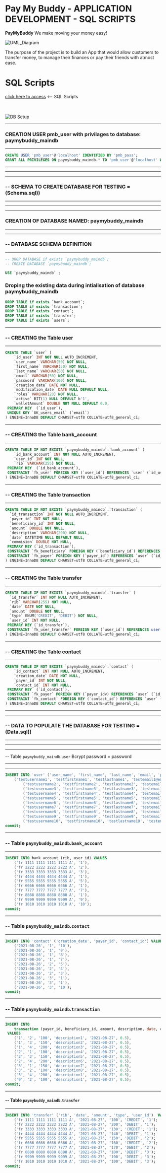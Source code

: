 # Pay My Buddy - APPLICATION DEVELOPMENT  - SQL SCRIPTS
<p><b>PayMyBuddy</b> We make moving your money easy!</p>


![UML_Diagram](../assets/paymybuddy_banner_image1.png "Pay My Buddy Banner")


<p> The purpose of the project is to build an App that would allow customers to transfer money, to manage their finances or pay their friends with atmost ease. </p>

   

SQL Scripts
===

[click here to access](../assets/sql_scripts/paymybuddy_maindb.sql) <-- SQL Scripts<br /><br /><br />

![DB Setup](../assets/sql_scripts/DB_sql_application_properties_setup.png "DB Setup")

-- -----------------------------------------------------
###  CREATION USER pmb_user with privilages to database: paymybuddy_maindb 
-- -----------------------------------------------------
```sql
CREATE USER 'pmb_user'@'localhost' IDENTIFIED BY 'pmb_pass';
GRANT ALL PRIVILEGES ON paymybuddy_maindb.* TO 'pmb_user'@'localhost' WITH GRANT OPTION;
```
-- -----------------------------------------------------
-- -----------------------------------------------------
-- -----------------------------------------------------
### -- SCHEMA TO CREATE DATABASE FOR TESTING = (Schema.sql))
-- -----------------------------------------------------
-- -----------------------------------------------------
-- -----------------------------------------------------

### CREATION OF DATABASE NAMED: paymybuddy_maindb 
-- ----------------------------------- --

-- -----------------------------------------------------
### -- DATABASE SCHEMA DEFINITION
-- -----------------------------------------------------

```sql
-- DROP DATABASE if exists `paymybuddy_maindb`;
-- CREATE DATABASE `paymybuddy_maindb`;
```

```sql
USE `paymybuddy_maindb` ;
```


### Droping the existing data during intialisation of database paymybuddy_maindb 

```sql
DROP TABLE if exists `bank_account`;
DROP TABLE if exists `transaction`;
DROP TABLE if exists `contact`;
DROP TABLE if exists `transfer`;
DROP TABLE if exists `users`;
```
-- ----------------------------------------------------
### -- CREATING the Table user
-- -----------------------------------------------------

```sql
CREATE TABLE `user` (
	`id_user` INT NOT NULL AUTO_INCREMENT,
	`user_name` VARCHAR(50) NOT NULL,
	`first_name` VARCHAR(50) NOT NULL,
	`last_name` VARCHAR(50) NOT NULL,
	`email` VARCHAR(50) NOT NULL,
	`password` VARCHAR(100) NOT NULL,
	`creation_date` DATE NOT NULL,
	`modification_date` DATE NULL DEFAULT NULL,
	`roles` VARCHAR(20) NOT NULL,
	`active` BIT(1) NULL DEFAULT b'1',
	`walletAmount` DOUBLE NOT NULL DEFAULT 0.0,
 PRIMARY KEY  (`id_user`),
 UNIQUE KEY `UK_users_email` (`email`)
) ENGINE=InnoDB DEFAULT CHARSET=utf8 COLLATE=utf8_general_ci;
```

-- -----------------------------------------------------
### -- CREATING the Table bank_account
-- -----------------------------------------------------

```sql
CREATE TABLE IF NOT EXISTS `paymybuddy_maindb`.`bank_account` (
	`id_bank_account` INT NOT NULL AUTO_INCREMENT,
	`user_id` INT NOT NULL,
	`rib` VARCHAR(255) NOT NULL,
 PRIMARY KEY  (`id_bank_account`),
 CONSTRAINT `fk_user` FOREIGN KEY (`user_id`) REFERENCES `user` (`id_user`) 
) ENGINE=InnoDB DEFAULT CHARSET=utf8 COLLATE=utf8_general_ci;
```

-- -----------------------------------------------------
### -- CREATING the Table transaction
-- -----------------------------------------------------

```sql
CREATE TABLE IF NOT EXISTS `paymybuddy_maindb`.`transaction` (
  `id_transaction` INT NOT NULL AUTO_INCREMENT,
  `payer_id` INT NOT NULL,
  `beneficiary_id` INT NOT NULL,
  `amount` DOUBLE NOT NULL,
  `description` VARCHAR(200) NOT NULL,
  `date` DATETIME NULL DEFAULT NULL,
  `commision` DOUBLE NOT NULL,
 PRIMARY KEY (`id_transaction`),
 CONSTRAINT `fk_beneficiary` FOREIGN KEY (`beneficiary_id`) REFERENCES `user` (`id_user`),
 CONSTRAINT `fk_payer` FOREIGN KEY (`payer_id`) REFERENCES `user` (`id_user`)
) ENGINE=InnoDB DEFAULT CHARSET=utf8 COLLATE=utf8_general_ci;

```


-- -----------------------------------------------------
### -- CREATING the Table transfer
-- -----------------------------------------------------

```sql
CREATE TABLE IF NOT EXISTS `paymybuddy_maindb`.`transfer` (
  `id_transfer` INT NOT NULL AUTO_INCREMENT,
  `rib` VARCHAR(255) NOT NULL,
  `date` DATE NOT NULL,
  `amount` DOUBLE NOT NULL,
  `type` ENUM('CREDIT', 'DEBIT') NOT NULL,
  `user_id` INT NOT NULL,
 PRIMARY KEY (`id_transfer`),
 CONSTRAINT `fk_user_transfer` FOREIGN KEY (`user_id`) REFERENCES user(`id_user`)
) ENGINE=InnoDB DEFAULT CHARSET=utf8 COLLATE=utf8_general_ci;
```

-- -----------------------------------------------------
### -- CREATING the Table contact
-- -----------------------------------------------------

```sql
CREATE TABLE IF NOT EXISTS `paymybuddy_maindb`.`contact` (
	`id_contact` INT NOT NULL AUTO_INCREMENT,
	`creation_date` DATE NOT NULL,
	`payer_id` INT NOT NULL,
	`contact_id` INT NOT NULL,
 PRIMARY KEY  (`id_contact`),
 CONSTRAINT `fk_payer` FOREIGN KEY (`payer_idv) REFERENCES `user` (`id_user`),
 CONSTRAINT `fk_contact` FOREIGN KEY (`contact_id`) REFERENCES `user` (`id_user`)
) ENGINE=InnoDB DEFAULT CHARSET=utf8 COLLATE=utf8_general_ci;
```





-- -----------------------------------------------------
-- -----------------------------------------------------
### -- DATA TO POPULATE THE DATABASE FOR TESTING = (Data.sql))
-- -----------------------------------------------------
-- -----------------------------------------------------
-- -----------------------------------------------------
-- Table `paymybuddy_maindb`.`user`  Bcrypt password = password
-- -----------------------------------------------------
-- -----------------------------------------------------

```sql
INSERT INTO 'user' ('user_name', 'first_name', 'last_name', 'email', 'password', 'creation_date', 'modification_date', 'roles', 'active', 'wallet_amount') values
	('testusername1', 'testfirstname1', 'testlastname1', 'testemail1@email.com', '$2a$10$el8am2L8Jr83rPDagpPzPOJ3.z5iE9LxaGHLsPzKtpoYk.f8K6DnW', '2021-08-26', '2021-08-26', 'admin', true, 1000.0);
    	('testusername2', 'testfirstname2', 'testlastname2', 'testemail2@email.com', '$2a$10$el8am2L8Jr83rPDagpPzPOJ3.z5iE9LxaGHLsPzKtpoYk.f8K6DnW',  '2021-08-26', '2021-08-26', 'user', true, 2000.0);
    	('testusername3', 'testfirstname3', 'testlastname3', 'testemail3@email.com', '$2a$10$el8am2L8Jr83rPDagpPzPOJ3.z5iE9LxaGHLsPzKtpoYk.f8K6DnW',  '2021-08-26', '2021-08-26', 'user', true, 3000.0);
    	('testusername4', 'testfirstname4', 'testlastname4', 'testemail4@email.com', '$2a$10$el8am2L8Jr83rPDagpPzPOJ3.z5iE9LxaGHLsPzKtpoYk.f8K6DnW',  '2021-08-26', '2021-08-26', 'user', true, 4000.0);
    	('testusername5', 'testfirstname5', 'testlastname5', 'testemail5@email.com', '$2a$10$el8am2L8Jr83rPDagpPzPOJ3.z5iE9LxaGHLsPzKtpoYk.f8K6DnW',  '2021-08-26', '2021-08-26', 'user', true, 5000.0);
    	('testusername6', 'testfirstname6', 'testlastname6', 'testemail6@email.com', '$2a$10$el8am2L8Jr83rPDagpPzPOJ3.z5iE9LxaGHLsPzKtpoYk.f8K6DnW',  '2021-08-26', '2021-08-26', 'user', true, 6000.0);
    	('testusername7', 'testfirstname7', 'testlastname7', 'testemail7@email.com', '$2a$10$el8am2L8Jr83rPDagpPzPOJ3.z5iE9LxaGHLsPzKtpoYk.f8K6DnW',  '2021-08-26', '2021-08-26', 'user', true, 7000.0);
    	('testusername8', 'testfirstname8', 'testlastname8', 'testemail8@email.com', '$2a$10$el8am2L8Jr83rPDagpPzPOJ3.z5iE9LxaGHLsPzKtpoYk.f8K6DnW',  '2021-08-26', '2021-08-26', 'user', true, 8000.0);
    	('testusername9', 'testfirstname9', 'testlastname9', 'testemail9@email.com', '$2a$10$el8am2L8Jr83rPDagpPzPOJ3.z5iE9LxaGHLsPzKtpoYk.f8K6DnW',  '2021-08-26', '2021-08-26', 'user', true, 9000.0);
    	('testusername10', 'testfirstname10', 'testlastname10', 'testemail10@email.com', '$2a$10$el8am2L8Jr83rPDagpPzPOJ3.z5iE9LxaGHLsPzKtpoYk.f8K6DnW',  '2021-08-26', '2021-08-26', 'user', true, 10000.0);
commit;
```

-- -----------------------------------------------------
### -- Table `paymybuddy_maindb`.`bank_account`
-- -----------------------------------------------------

```sql
INSERT INTO bank_account (rib, user_id) VALUES
	('fr 1111 1111 1111 1111 A', '1'),
	('fr 2222 2222 2222 2222 A', '2'),
	('fr 3333 3333 3333 3333 A', '3'),
	('fr 4444 4444 4444 4444 A', '1'),
	('fr 5555 5555 5555 5555 A', '5'),
	('fr 6666 6666 6666 6666 A', '1'),
	('fr 7777 7777 7777 7777 A', '7'),
	('fr 8888 8888 8888 8888 A', '1'),
	('fr 9999 9999 9999 9999 A', '9'),
	('fr 1010 1010 1010 1010 A', '10');
commit;
```

-- -----------------------------------------------------
### -- Table `paymybuddy_maindb`.`contact`
-- -----------------------------------------------------

```sql
INSERT INTO 'contact' ('creation_date', 'payer_id', 'contact_id') VALUES
	('2021-08-26', '1', '10'),
	('2021-08-26', '1', '9'),
	('2021-08-26', '1', '8'),
	('2021-08-26', '1', '7'),
	('2021-08-26', '2', '5'),
	('2021-08-26', '2', '4'),
	('2021-08-26', '2', '3'),
	('2021-08-26', '3', '1'),
	('2021-08-26', '3', '1'),
	('2021-08-26', '3', '10');
commit;
```

-- -----------------------------------------------------
### -- Table `paymybuddy_maindb`.`transaction`
-- -----------------------------------------------------

```sql
INSERT INTO 
	transaction (payer_id, beneficiary_id, amount, description, date, commision)
 VALUES
	('1', '2', '100', 'description1', '2021-08-27', 0.5),
	('1', '3', '150', 'description2', '2021-08-27', 0.5),
	('1', '4', '200', 'description3', '2021-08-27', 0.5),
	('2', '1', '100', 'description4', '2021-08-27', 0.5),
	('2', '3', '150', 'description5', '2021-08-27', 0.5),
	('2', '4', '200', 'description6', '2021-08-27', 0.5),
	('3', '1', '150', 'description7', '2021-08-27', 0.5),
	('3', '2', '100', 'description8', '2021-08-27', 0.5),
	('3', '4', '200', 'description1', '2021-08-27', 0.5),
	('9', '2', '100', 'description1', '2021-08-27', 0.5);
commit;
```

-- -----------------------------------------------------
#### -- Table `paymybuddy_maindb`.`transfer`
-- -----------------------------------------------------

```sql
INSERT INTO 'transfer' ('rib', 'date', 'amount', 'type', 'user_id')  VALUES
	('fr 1111 1111 1111 1111 A', '2021-08-27', '100', 'CREDIT', '1');
	('fr 2222 2222 2222 2222 A', '2021-08-27', '200', 'DEBIT', '1');
	('fr 3333 3333 3333 3333 A', '2021-08-27', '130', 'CREDIT', '1');
	('fr 4444 4444 4444 4444 A', '2021-08-27', '140', 'DEBIT', '1');
	('fr 5555 5555 5555 5555 A', '2021-08-27', '150', 'DEBIT', '2');
	('fr 6666 6666 6666 6666 A', '2021-08-27', '160', 'CREDIT', '2');
	('fr 7777 7777 7777 7777 A', '2021-08-27', '170', 'DEBIT', '2');
	('fr 8888 8888 8888 8888 A', '2021-08-27', '180', 'DEBIT', '3');
	('fr 9999 9999 9999 9999 A', '2021-08-27', '190', 'DEBIT', '3');
	('fr 1010 1010 1010 1010 A', '2021-08-27', '100', 'DEBIT', '3');
commit;
```
